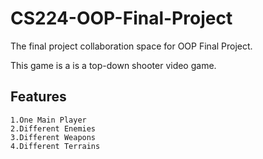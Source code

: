 # CS224-OOP-Final-Project

The final project collaboration space for OOP Final Project. 

This game is a is a top-down shooter video game. 

## Features

    1.One Main Player
    2.Different Enemies
    3.Different Weapons
    4.Different Terrains

 

